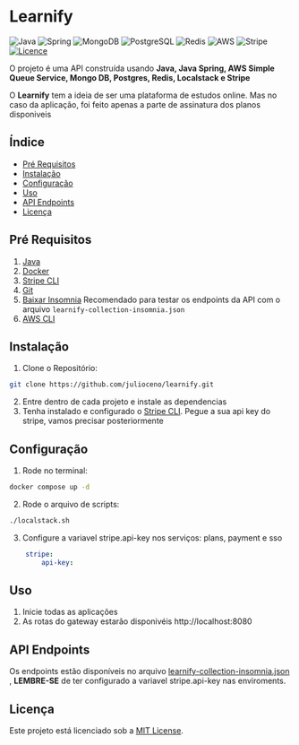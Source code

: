 # Learnify

![Java](https://img.shields.io/badge/java-%23ED8B00.svg?style=for-the-badge&logo=openjdk&logoColor=white)
![Spring](https://img.shields.io/badge/spring-%236DB33F.svg?style=for-the-badge&logo=spring&logoColor=white)
![MongoDB](https://img.shields.io/badge/MongoDB-%234ea94b.svg?style=for-the-badge&logo=mongodb&logoColor=white)
![PostgreSQL](https://img.shields.io/badge/PostgreSQL-%23336791.svg?style=for-the-badge&logo=postgresql&logoColor=white)
![Redis](https://img.shields.io/badge/Redis-%23DC382D.svg?style=for-the-badge&logo=redis&logoColor=white)
![AWS](https://img.shields.io/badge/AWS-%23FF9900.svg?style=for-the-badge&logo=amazon-aws&logoColor=white)
![Stripe](https://img.shields.io/badge/Stripe-%23646EFB.svg?style=for-the-badge&logo=stripe&logoColor=white)
[![Licence](https://img.shields.io/github/license/Ileriayo/markdown-badges?style=for-the-badge)](./LICENSE)

O projeto é uma API construída usando **Java, Java Spring, AWS Simple Queue Service, Mongo DB, Postgres, Redis, Localstack e Stripe**

O **Learnify** tem a ideia de ser uma plataforma de estudos online. Mas no caso da aplicação, foi feito apenas a parte de assinatura dos planos disponiveis

## Índice

- [Pré Requisitos](#pré-requisitos)
- [Instalação](#instalação)
- [Configuração](#configuração)
- [Uso](#uso)
- [API Endpoints](#api-endpoints)
- [Licença](#licença)

## Pré Requisitos

1. [Java](https://www.oracle.com/java/technologies/javase-jdk17-downloads.html)
2. [Docker](https://docs.docker.com/get-docker/)
3. [Stripe CLI](https://docs.stripe.com/stripe-cli?locale=pt-BR)
5. [Git](https://git-scm.com/)
6. [Baixar Insomnia](https://insomnia.rest/) Recomendado para testar os endpoints da API com o arquivo `learnify-collection-insomnia.json`  
7. [AWS CLI](https://docs.aws.amazon.com/cli/latest/userguide/getting-started-install.html)

## Instalação

1. Clone o Repositório:

```bash
git clone https://github.com/julioceno/learnify.git
```

2. Entre dentro de cada projeto e instale as dependencias
3. Tenha instalado e configurado o [Stripe CLI](https://docs.stripe.com/stripe-cli?locale=pt-BR). Pegue a sua api key do stripe, vamos precisar posteriormente

## Configuração

1. Rode no terminal:

```bash
docker compose up -d
```

2. Rode o arquivo de scripts:

```bash
./localstack.sh
```

3. Configure a variavel stripe.api-key nos serviços: plans, payment e sso

```yml
    stripe:
        api-key:
```

## Uso

1. Inicie todas as aplicações
2. As rotas do gateway estarão disponivéis http://localhost:8080

## API Endpoints

Os endpoints estão disponíveis no arquivo [learnify-collection-insomnia.json](./learnify-collection-insomnia.json) , **LEMBRE-SE** de ter configurado a variavel stripe.api-key nas enviroments.

## Licença

Este projeto está licenciado sob a [MIT License](./LICENSE).
